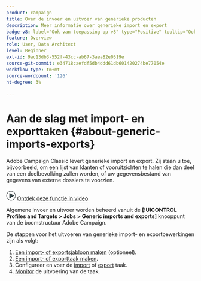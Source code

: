 ```yaml
---
product: campaign
title: Over de invoer en uitvoer van generieke producten
description: Meer informatie over generieke import en export
badge-v8: label="Ook van toepassing op v8" type="Positive" tooltip="Ook van toepassing op campagne v8"
feature: Overview
role: User, Data Architect
level: Beginner
exl-id: 9ac13db3-552f-43cc-ab67-3aea82e0519e
source-git-commit: e34718caefdf5db4ddd61db601420274be77054e
workflow-type: tm+mt
source-wordcount: '126'
ht-degree: 3%

---
```


# Aan de slag met import- en exporttaken {#about-generic-imports-exports}



Adobe Campaign Classic levert generieke import en export. Zij staan u toe, bijvoorbeeld, om een lijst van klanten of vooruitzichten te halen die dan deel van een doelbevolking zullen worden, of uw gegevensbestand van gegevens van externe dossiers te voorzien.

![](assets/do-not-localize/how-to-video.png) [Ontdek deze functie in video](../../platform/using/exporting-and-importing-profiles.md#import-profiles-video)

Algemene invoer en uitvoer worden beheerd vanuit de **[!UICONTROL Profiles and Targets > Jobs > Generic imports and exports]** knooppunt van de boomstructuur Adobe Campaign.

De stappen voor het uitvoeren van generieke import- en exportbewerkingen zijn als volgt:

1. [Een import- of exportsjabloon maken](../../platform/using/creating-import-export-templates.md) (optioneel).
1. [Een import- of exporttaak maken](../../platform/using/creating-import-export-jobs.md).
1. Configureer en voer de [import](../../platform/using/executing-import-jobs.md) of [export](../../platform/using/executing-export-jobs.md) taak.
1. [Monitor](../../platform/using/monitoring-jobs-execution.md) de uitvoering van de taak.
